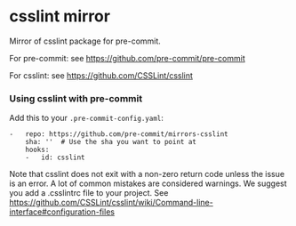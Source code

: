 csslint mirror
================

Mirror of csslint package for pre-commit.

For pre-commit: see https://github.com/pre-commit/pre-commit

For csslint: see https://github.com/CSSLint/csslint


### Using csslint with pre-commit

Add this to your `.pre-commit-config.yaml`:

    -   repo: https://github.com/pre-commit/mirrors-csslint
        sha: ''  # Use the sha you want to point at
        hooks:
        -   id: csslint

Note that csslint does not exit with a non-zero return code
unless the issue is an error. A lot of common mistakes are
considered warnings. We suggest you add a .csslintrc file
to your project. See https://github.com/CSSLint/csslint/wiki/Command-line-interface#configuration-files
